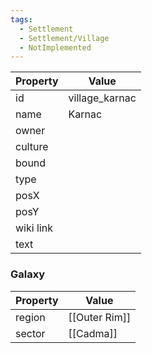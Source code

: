 ```yaml
---
tags:
  - Settlement
  - Settlement/Village
  - NotImplemented
---
```


| Property  | Value          |
| --------- | -------------- |
| id        | village_karnac |
| name      | Karnac         |
| owner     |                |
| culture   |                |
| bound     |                |
| type      |                |
| posX      |                |
| posY      |                |
| wiki link |                |
| text      |                |

### Galaxy
| Property | Value         |
| -------- | ------------- |
| region   | [[Outer Rim]] |
| sector   | [[Cadma]]     |

